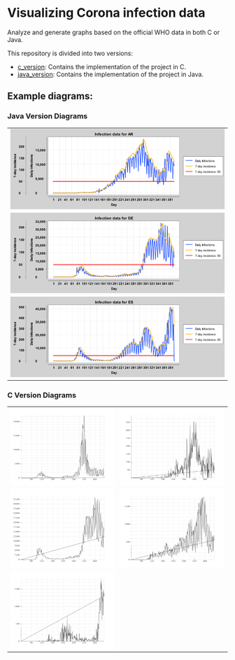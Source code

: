 # Visualizing Corona infection data

Analyze and generate graphs based on the official WHO data in both C or Java. 

This repository is divided into two versions:

<ul>
    <li><a href="./c_version">c_version</a>: Contains the implementation of the project in C.</li>
    <li><a href="./java_version">java_version</a>: Contains the implementation of the project in Java.</li>
</ul>

## Example diagrams:

### Java Version Diagrams

| |
| --- |
| ![AR Diagram](java_version/output/AR.png) |
| ![DE Diagram](java_version/output/DE.png) |
| ![ES Diagram](java_version/output/ES.png) |


### C Version Diagrams

| | |
| --- | --- |
| ![iso_BE Diagram](c_version/plots/iso_BE.png) | ![iso_AO Diagram](c_version/plots/iso_AO.png) |
| ![iso_DE Diagram](c_version/plots/iso_DE.png) | ![iso_MD Diagram](c_version/plots/iso_MD.png) |
| ![iso_ZM Diagram](c_version/plots/iso_ZM.png) |  |
